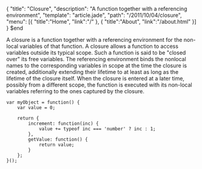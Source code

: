 {
  "title": "Closure",
  "description": "A function together with a referencing environment",
  "template": "article.jade",
  "path": "/2011/10/04/closure",
  "menu": [{ "title":"Home", "link":"/" }, { "title":"About", "link":"/about.html" }]
}
$end

A closure is a function together with a referencing environment for the non-local variables of that function. A closure allows a function to access variables outside its typical scope. Such a function is said to be "closed over" its free variables. The referencing environment binds the nonlocal names to the corresponding variables in scope at the time the closure is created, additionally extending their lifetime to at least as long as the lifetime of the closure itself. When the closure is entered at a later time, possibly from a different scope, the function is executed with its non-local variables referring to the ones captured by the closure.

    var myObject = function() {
        var value = 0;

        return {
            increment: function(inc) {
                value += typeof inc === 'number' ? inc : 1;
            },
            getValue: function() {
                return value;
            }
        };
    }();
